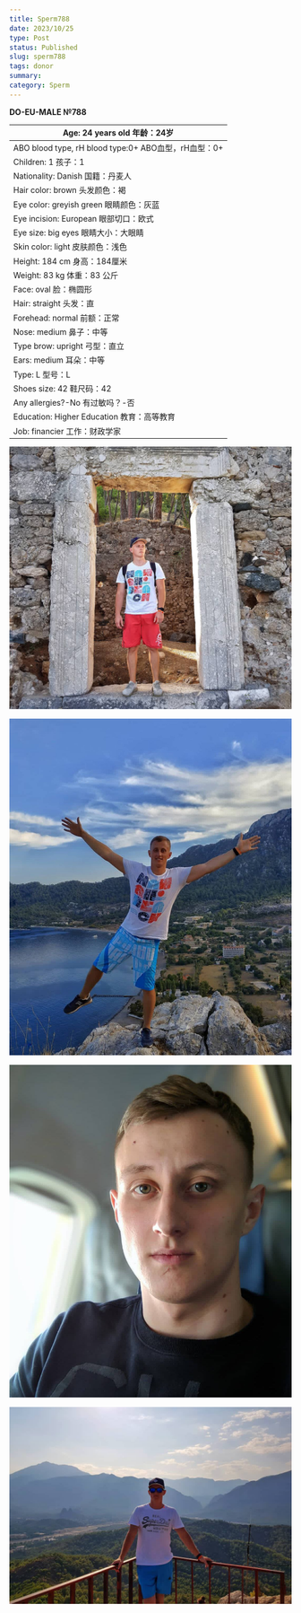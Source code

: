 ```yaml
---
title: Sperm788
date: 2023/10/25
type: Post
status: Published
slug: sperm788
tags: donor
summary: 
category: Sperm
---
```



**DO-EU-MALE №788**

| Age: 24 years old  年龄：24岁 |
| --- |
| ABO blood type, rH blood type:0+  ABO血型，rH血型：0+ |
| Children: 1  孩子：1 |
| Nationality: Danish  国籍：丹麦人 |
| Hair color: brown  头发颜色：褐 |
| Eye color: greyish green  眼睛颜色：灰蓝 |
| Eye incision: European  眼部切口：欧式 |
| Eye size: big eyes  眼睛大小：大眼睛 |
| Skin color: light  皮肤颜色：浅色 |
| Height: 184 cm  身高：184厘米 |
| Weight: 83 kg  体重：83 公斤 |
| Face: oval  脸：椭圆形 |
| Hair: straight  头发：直 |
| Forehead: normal  前额：正常 |
| Nose: medium  鼻子：中等 |
| Type brow: upright  弓型：直立 |
| Ears: medium  耳朵：中等 |
| Type: L  型号：L |
| Shoes size: 42  鞋尺码：42 |
| Any allergies?-No  有过敏吗？-否 |
| Education: Higher Education  教育：高等教育 |
| Job: financier  工作：财政学家 |



![](media/f87d2f84_02_140308.png)

![](media/f87d2f84_03_140308.png)

![](media/f87d2f84_04_140308.png)

![](media/f87d2f84_05_140308.png)
